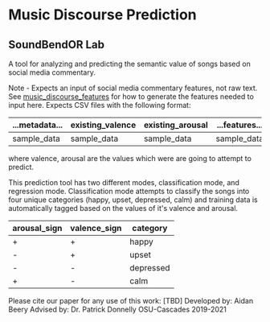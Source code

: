 # Music Discourse Prediction
## SoundBendOR Lab
A tool for analyzing and predicting the semantic value of songs based on social media commentary. 

Note - Expects an input of social media commentary features, not raw text. See [music_discourse_features](https://github.com/Soundbendor/music_discourse_features) for how to generate the features needed to input here. Expects CSV files with the following format: 

|...metadata... | existing_valence | existing_arousal | ...features... |
|---------------|------------------|------------------|----------------|
|  sample_data  |    sample_data   |    sample_data   |   sample_data  |

where valence, arousal are the values which were are going to attempt to predict.

This prediction tool has two different modes, classification mode, and regression mode. Classification mode attempts to classify the songs into four unique categories (happy, upset, depressed, calm) and training data is automatically tagged based on the values of it's valence and arousal.

| arousal_sign | valence_sign | category |
|--------------|--------------|----------|
|       +      |       +      |   happy  |
|       -      |       +      |   upset  |
|       -      |       -      | depressed|
|       +      |       -      |    calm  |

Please cite our paper for any use of this work: [TBD]
Developed by: Aidan Beery
Advised by: Dr. Patrick Donnelly
OSU-Cascades 2019-2021